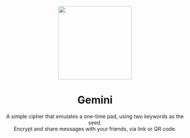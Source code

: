 <div align="center">
  <img width="200" height="200" src="https://raw.githubusercontent.com/cerebruminc/yates/master/images/gemini.jpeg">

  <h1>Gemini</h1>

  <p>
    A simple cipher that emulates a one-time pad, using two keywords as the seed.<br/>
    Encrypt and share messages with your friends, via link or QR code.
  </p>
  <br>
</div>